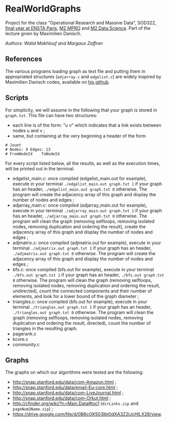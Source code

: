# RealWorldGraphs

Project for the class "Operational Research and Massive Data", SOD322, [final year  at ENSTA Paris](https://perso.ensta-paris.fr/~pcarpent/SOD/), [M2 MPRO](https://uma.ensta-paris.fr/mpro/) and [M2 Data Science](https://datascience-x-master-paris-saclay.fr/). Part of the lecture given by Maximilien Danisch.

_Authors: Walid Makhlouf and Margaux Zaffran_

## References

The various programs loading graph as text file and putting them in appropriated structures (```adjarray.c``` and ```edgelist.c```) are widely inspired by Maximilien Danisch codes, available on [his github](https://github.com/maxdan94/LoadGraph).

## Scripts

For simplicity, we will assume in the following that your graph is stored in ```graph.txt```. This file can have two structures:
- each line is of the form: "u v" which indicates that a link exists between nodes u and v ;
- same, but containing at the very beginning a header of the form
```# Undirected graph: ../jouet.txt
# Jouet
# Nodes: 9 Edges: 13
# FromNodeId	ToNodeId
```

For every script listed below, all the results, as well as the execution times, will be printed out in the terminal.

- edgelist_main.c: once compiled (edgelist_main.out for example), execute in your terminal ```./edgelist_main.out graph.txt 1``` if your graph has an header, ```./edgelist_main.out graph.txt 0``` otherwise. The program will create the adjacency array of this graph and display the number of nodes and edges ;
- adjarray_main.c: once compiled (adjarray_main.out for example), execute in your terminal ```./adjarray_main.out graph.txt 1``` if your graph has an header, ```./adjarray_main.out graph.txt 0``` otherwise. The program will clean the graph (removing selfloops, removing isolated nodes, removing duplication and ordering the result), create the adjacency array of this graph and display the number of nodes and edges ;
- adjmatrix.c: once compiled (adjmatrix.out for example), execute in your terminal ```./adjmatrix.out graph.txt 1``` if your graph has an header, ```./adjmatrix.out graph.txt 0``` otherwise. The program will create the adjacency array of this graph and display the number of nodes and edges ;
- bfs.c: once compiled (bfs.out for example), execute in your terminal ```./bfs.out graph.txt 1``` if your graph has an header, ```./bfs.out graph.txt 0``` otherwise. The program will clean the graph (removing selfloops, removing isolated nodes, removing duplication and ordering the result, undirected), count the connected components and their number of elements, and look for a lower bound of the graph diameter ;
- triangles.c: once compiled (bfs.out for example), execute in your terminal ```./triangles.out graph.txt 1``` if your graph has an header, ```./triangles.out graph.txt 0``` otherwise. The program will clean the graph (removing selfloops, removing isolated nodes, removing duplication and ordering the result, directed), count the number of triangles in the resulting graph.
- pagerank.c
- kcore.c
- community.c

## Graphs

The graphs on which our algorithms were tested are the following:
- http://snap.stanford.edu/data/com-Amazon.html ;
- http://snap.stanford.edu/data/email-Eu-core.html ;
- http://snap.stanford.edu/data/com-LiveJournal.html ;
- http://snap.stanford.edu/data/com-Orkut.html ;
- http://cfinder.org/wiki/?n=Main.Data#toc1 (```dirLinks.zip``` and ```pageNum2Name.zip```) ;
- https://drive.google.com/file/d/0B6cGK503Ibt0dXA3Z2lJcHlLX28/view.
